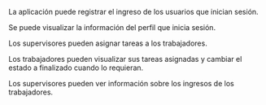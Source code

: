 La aplicación puede registrar el ingreso de los usuarios que inician sesión.

Se puede visualizar la información del perfil que inicia sesión.

Los supervisores pueden asignar tareas a los trabajadores.

Los trabajadores pueden visualizar sus tareas asignadas y cambiar el estado a finalizado cuando lo requieran.

Los supervisores pueden ver información sobre los ingresos de los trabajadores.

